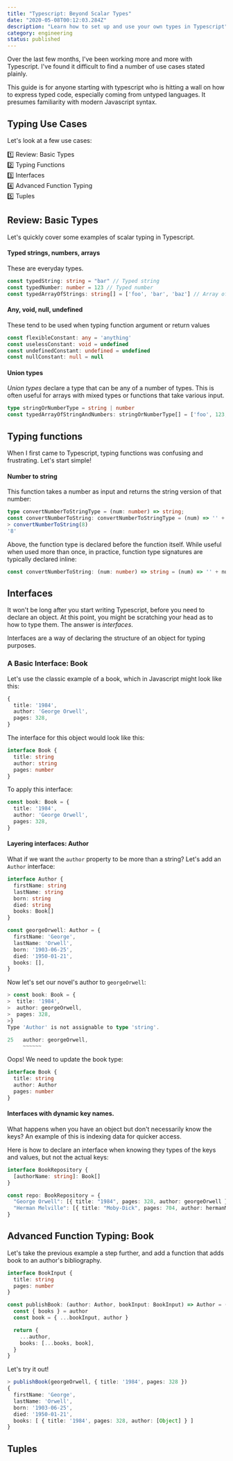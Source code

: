 ```yaml
---
title: "Typescript: Beyond Scalar Types"
date: "2020-05-08T00:12:03.284Z"
description: "Learn how to set up and use your own types in Typescript"
category: engineering
status: published
---
```


Over the last few months, I've been working more and more with Typescript. I've
found it difficult to find a number of use cases stated plainly.

This guide is for anyone starting with typescript who is hitting a wall on how
to express typed code, especially coming from untyped languages. It presumes
familiarity with modern Javascript syntax.

## Typing Use Cases

Let's look at a few use cases:

:one: Review: Basic Types  
:two: Typing Functions  
:three: Interfaces  
:four: Advanced Function Typing  
:five: Tuples  

## Review: Basic Types

Let's quickly cover some examples of scalar typing in Typescript.

#### Typed strings, numbers, arrays

These are everyday types.

```typescript
const typedString: string = "bar" // Typed string
const typedNumber: number = 123 // Typed number
const typedArrayOfStrings: string[] = ['foo', 'bar', 'baz'] // Array of strings
```

#### Any, void, null, undefined

These tend to be used when typing function argument or return values

```typescript
const flexibleConstant: any = 'anything'
const uselessConstant: void = undefined
const undefinedConstant: undefined = undefined
const nullConstant: null = null
```

#### Union types

*Union types* declare a type that can be any of a number of types. This is often
useful for arrays with mixed types or functions that take various input.

```typescript
type stringOrNumberType = string | number
const typedArrayOfStringAndNumbers: stringOrNumberType[] = ['foo', 123, 'baz'] // Array of strings and numbers
```

## Typing functions

When I first came to Typescript, typing functions was confusing and frustrating.
Let's start simple!

#### Number to string

This function takes a number as input and returns the string version of that
number:

```typescript
type convertNumberToStringType = (num: number) => string;
const convertNumberToString: convertNumberToStringType = (num) => '' + num
> convertNumberToString(8)
'8'
```

Above, the function type is declared before the function itself. While useful
when used more than once, in practice, function type signatures are typically
declared inline:

```typescript
const convertNumberToString: (num: number) => string = (num) => '' + num
```

## Interfaces  

It won't be long after you start writing Typescript, before you need to declare
an object. At this point, you might be scratching your head as to how to type
them. The answer is *interfaces*.

Interfaces are a way of declaring the structure of an object for typing
purposes.

### A Basic Interface: Book

Let's use the classic example of a book, which in Javascript might look like
this:

```typescript
{
  title: '1984',
  author: 'George Orwell',
  pages: 328,
}
```

The interface for this object would look like this:

```typescript
interface Book {
  title: string
  author: string
  pages: number
}
```

To apply this interface:

```typescript
const book: Book = {
  title: '1984',
  author: 'George Orwell',
  pages: 328,
}
```

#### Layering interfaces: Author

What if we want the `author` property to be more than a string? Let's add an `Author` interface:

```typescript
interface Author {
  firstName: string
  lastName: string
  born: string
  died: string
  books: Book[]
}

const georgeOrwell: Author = {
  firstName: 'George',
  lastName: 'Orwell',
  born: '1903-06-25',
  died: '1950-01-21',
  books: [],
}
```

Now let's set our novel's author to `georgeOrwell`:

```typescript
> const book: Book = {
>  title: '1984',
>  author: georgeOrwell,
>  pages: 328,
>}
Type 'Author' is not assignable to type 'string'.

25   author: georgeOrwell,
     ~~~~~~
```

Oops! We need to update the book type:

```typescript
interface Book {
  title: string
  author: Author
  pages: number
}
```

#### Interfaces with dynamic key names.

What happens when you have an object but don't necessarily know the keys? An
example of this is indexing data for quicker access.

Here is how to declare an interface when knowing they types of the keys and
values, but not the actual keys:

```typescript
interface BookRepository {
  [authorName: string]: Book[]
}

const repo: BookRepository = {
  "George Orwell": [{ title: "1984", pages: 328, author: georgeOrwell }],
  "Herman Melville": [{ title: "Moby-Dick", pages: 704, author: hermanMelville }],
}
```

## Advanced Function Typing: Book

Let's take the previous example a step further, and add a function that adds
book to an author's bibliography.

```typescript
interface BookInput {
  title: string
  pages: number
}

const publishBook: (author: Author, bookInput: BookInput) => Author = (author, bookInput) => {
  const { books } = author
  const book = { ...bookInput, author }

  return {
    ...author,
    books: [...books, book],
  }
}
```

Let's try it out!

```typescript
> publishBook(georgeOrwell, { title: '1984', pages: 328 })
{
  firstName: 'George',
  lastName: 'Orwell',
  born: '1903-06-25',
  died: '1950-01-21',
  books: [ { title: '1984', pages: 328, author: [Object] } ]
}
```

## 
## Tuples  


